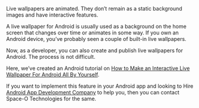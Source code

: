 Live wallpapers are animated. They don’t remain as a static background images and have interactive features.

A live wallpaper for Android is usually used as a background on the home screen that changes over time or animates in some way. If you own an Android device, you’ve probably seen a couple of built-in live wallpapers.

Now, as a developer, you can also create and publish live wallpapers for Android. The process is not difficult. 

Here, we’ve created an Android tutorial on [How to Make an Interactive Live Wallpaper For Android All By Yourself](https://www.spaceotechnologies.com/interactive-live-wallpaper-android-tutorial/).

If you want to implement this feature in your Android app and looking to Hire [Android App Development Company](http://www.spaceotechnologies.com/android-app-development/) to help you, then you can contact Space-O Technologies for the same.
